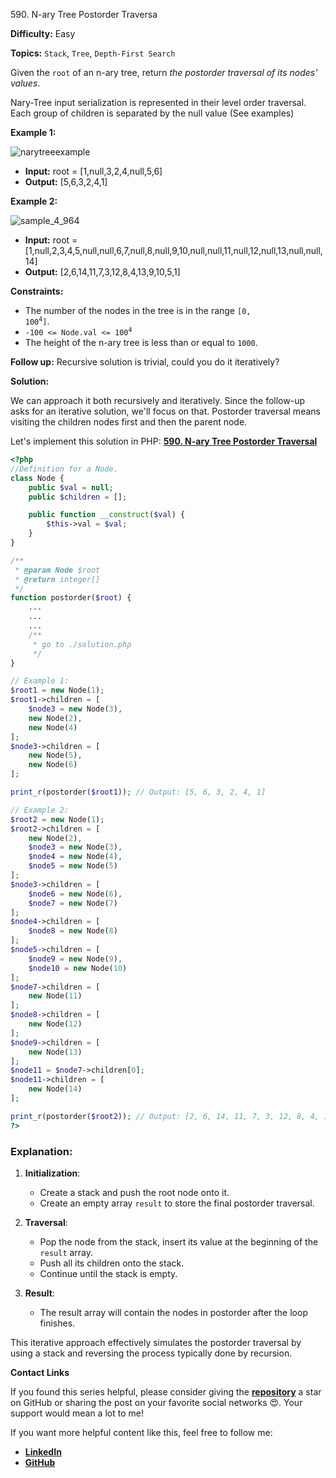 590\. N-ary Tree Postorder Traversa


**Difficulty:** Easy

**Topics:** `Stack`, `Tree`, `Depth-First Search`

Given the `root` of an n-ary tree, return _the postorder traversal of its nodes' values_.

Nary-Tree input serialization is represented in their level order traversal. Each group of children is separated by the null value (See examples)

**Example 1:**

![narytreeexample](https://assets.leetcode.com/uploads/2018/10/12/narytreeexample.png)

- **Input:** root = [1,null,3,2,4,null,5,6]
- **Output:** [5,6,3,2,4,1]

**Example 2:**

![sample_4_964](https://assets.leetcode.com/uploads/2019/11/08/sample_4_964.png)

- **Input:** root = [1,null,2,3,4,5,null,null,6,7,null,8,null,9,10,null,null,11,null,12,null,13,null,null,14]
- **Output:** [2,6,14,11,7,3,12,8,4,13,9,10,5,1]


**Constraints:**

- The number of the nodes in the tree is in the range <code>[0, 100<sup>4</sup>]</code>.
- <code>-100 <= Node.val <= 100<sup>4</sup></code>
- The height of the n-ary tree is less than or equal to `1000`.

**Follow up:** Recursive solution is trivial, could you do it iteratively?



**Solution:**

We can approach it both recursively and iteratively. Since the follow-up asks for an iterative solution, we'll focus on that. Postorder traversal means visiting the children nodes first and then the parent node.


Let's implement this solution in PHP: **[590. N-ary Tree Postorder Traversal](https://github.com/mah-shamim/leet-code-in-php/tree/main/algorithms/000590-n-ary-tree-postorder-traversal/solution.php)**

```php
<?php
//Definition for a Node.
class Node {
    public $val = null;
    public $children = [];

    public function __construct($val) {
        $this->val = $val;
    }
}

/**
 * @param Node $root
 * @return integer[]
 */
function postorder($root) {
    ...
    ...
    ...
    /**
     * go to ./solution.php
     */
}

// Example 1:
$root1 = new Node(1);
$root1->children = [
    $node3 = new Node(3),
    new Node(2),
    new Node(4)
];
$node3->children = [
    new Node(5),
    new Node(6)
];

print_r(postorder($root1)); // Output: [5, 6, 3, 2, 4, 1]

// Example 2:
$root2 = new Node(1);
$root2->children = [
    new Node(2),
    $node3 = new Node(3),
    $node4 = new Node(4),
    $node5 = new Node(5)
];
$node3->children = [
    $node6 = new Node(6),
    $node7 = new Node(7)
];
$node4->children = [
    $node8 = new Node(8)
];
$node5->children = [
    $node9 = new Node(9),
    $node10 = new Node(10)
];
$node7->children = [
    new Node(11)
];
$node8->children = [
    new Node(12)
];
$node9->children = [
    new Node(13)
];
$node11 = $node7->children[0];
$node11->children = [
    new Node(14)
];

print_r(postorder($root2)); // Output: [2, 6, 14, 11, 7, 3, 12, 8, 4, 13, 9, 10, 5, 1]
?>
```

### Explanation:

1. **Initialization**:
   - Create a stack and push the root node onto it.
   - Create an empty array `result` to store the final postorder traversal.

2. **Traversal**:
   - Pop the node from the stack, insert its value at the beginning of the `result` array.
   - Push all its children onto the stack.
   - Continue until the stack is empty.

3. **Result**:
   - The result array will contain the nodes in postorder after the loop finishes.

This iterative approach effectively simulates the postorder traversal by using a stack and reversing the process typically done by recursion.

**Contact Links**

If you found this series helpful, please consider giving the **[repository](https://github.com/mah-shamim/leet-code-in-php)** a star on GitHub or sharing the post on your favorite social networks 😍. Your support would mean a lot to me!

If you want more helpful content like this, feel free to follow me:

- **[LinkedIn](https://www.linkedin.com/in/arifulhaque/)**
- **[GitHub](https://github.com/mah-shamim)**

